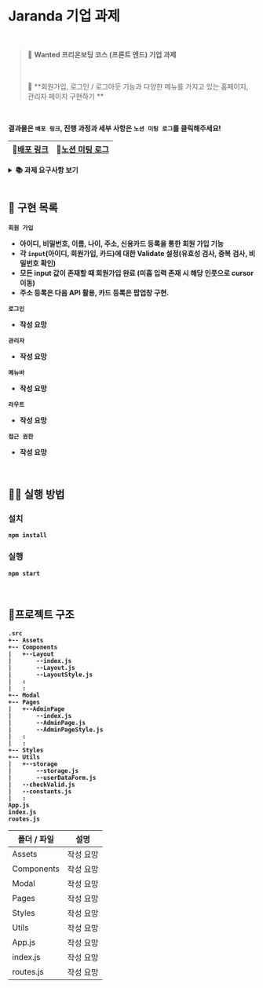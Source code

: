 # Jaranda 기업 과제

<br/>

>  📌 **Wanted 프리온보딩 코스 (프론트 엔드) 기업 과제**
>
>  <br/>
>
>  📗 **회원가입, 로그인 / 로그아웃 기능과 다양한 메뉴를 가지고 있는 홈페이지, 관리자 페이지 구현하기 **

<br/>

**결과물은 `배포 링크`, 진행 과정과 세부 사항은 `노션 미팅 로그`를 클릭해주세요!**

| 🎈[배포 링크](https://jaranda.netlify.app) | 🧐[노션 미팅 로그](https://first-english-d5d.notion.site/d789f1ad2e434084be98bb6c54a006b2) |
| ----------------------------------------- | ------------------------------------------------------------ |

<details>
    <summary><STRONG>
       📚 과제 요구사항 보기
        <STRONG></summary>
    <div markdown="1">
<h3>1. 아래 정보를 입력받아 회원가입 페이지를 구현하고 로그인/로그아웃 기능을 구현해주세요.</h3>
- 이름<br/>
- 주소 (팝업을 이용해서 입력받음)<br/>
- 신용카드 정보 (팝업을 이용해서 입력받음)<br/>
- 나이<br/><br/>
1.1 관리자 로그인을 하면 등록한 계정 정보를 아래 방법을 이용하여 시각화 해 주세요.<br/>
- 테이블 Component 페이지 만들기<br/>
- Data Table 구현<br/>
- 페이지네이션 구현<br/>
- 검색기능 구현<br/><br/>
1.2 정보는 로컬 저장소 등 자유롭게 저장해도 됩니다.<br/><br/>
1.3 주소는 다음에서 제공하는 입력창을 사용해도 무방합니다.<br/><br/>
1.4 관리자 계정은 임의로 정의해도 됩니다.<br/><br/>
<h3>2. 다양한 메뉴를 가지고 있는 홈페이지 관리자 페이지를 구현해 주세요.</h3>
2.1 계정, 비밀번호만 입력하면 로그인이 되어야 합니다.<br/><br/>
2.2 로그인 된 계정은 자신에게 허용된 메뉴만 보여야 합니다.<br/><br/>
2.3 관리자는 계정을 임의로 생성할 수 있고 계정별로 볼 수 있는 메뉴를 설정할 수 있습니다.<br/><br/>
2.4 관리자 계정은 임의로 정의해도 됩니다.<br/><br/>
2.5 정보는 로컬 저장소 등 자유롭게 저장해도 됩니다.<br/><br/>
2.6 메뉴는 임의대로 정의해도 되며 메뉴를 선택했을 때 나오는 화면에는 메뉴명이 출력되면 됩니다.<br/><br/>
2.7 관리자 로그인을 하면 등록한 계정 정보를 아래 방법을 이용하여 시각화 해 주세요.<br/>
- 테이블 Component 페이지 만들기<br/>
- Data Table 구현<br/>
- 페이지네이션 구현<br/>
- 검색기능 구현<br/>
</div>
</details>
<br/>

## 📑 구현 목록

`회원 가입`

- 아이디, 비밀번호, 이름, 나이, 주소, 신용카드 등록을 통한 회원 가입 기능
- 각 `input`(아이디, 회원가입, 카드)에 대한 Validate 설정(유효성 검사, 중복 검사, 비밀번호 확인) 
- 모든 input 값이 존재할 때 회원가입 완료 (미흡 입력 존재 시 해당 인풋으로 cursor 이동)
- 주소 등록은 다음 API 활용, 카드 등록은 팝업창 구현.

`로그인`

- 작성 요망 

`관리자`

- 작성 요망 

`메뉴바`

- 작성 요망

`라우트`

- 작성 요망

`접근 권한`

- 작성 요망

<br/>

## 👨‍💻 실행 방법

### 설치 

`npm install`

### 실행

`npm start`

<br/>

## 📂프로젝트 구조

```
.src
+-- Assets
+-- Components
|	+--Layout
|		--index.js
|		--Layout.js
|		--LayoutStyle.js
|	:
|	:
+-- Modal       
+-- Pages
|	+--AdminPage
|		--index.js
|		--AdminPage.js
|		--AdminPageStyle.js
|	:
|	:
+-- Styles
+-- Utils
|	+--storage
|		--storage.js
|		--userDataForm.js
|	--checkValid.js
|	--constants.js
|	:
App.js
index.js
routes.js
```

| 폴더 / 파일 | 설명      |
| ----------- | --------- |
| Assets      | 작성 요망 |
| Components  | 작성 요망 |
| Modal       | 작성 요망 |
| Pages       | 작성 요망 |
| Styles      | 작성 요망 |
| Utils       | 작성 요망 |
| App.js      | 작성 요망 |
| index.js    | 작성 요망 |
| routes.js   | 작성 요망 |



